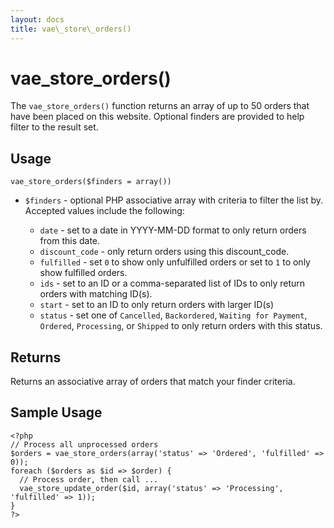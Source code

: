 ```yaml
---
layout: docs
title: vae\_store\_orders()
---
```


# vae\_store\_orders()

The `vae_store_orders()` function returns an array of up to 50 orders
that have been placed on this website. Optional finders are provided to
help filter to the result set.

## Usage

`vae_store_orders($finders = array())`

-   `$finders` - optional PHP associative array with criteria to filter
    the list by. Accepted values include the following:

    -   `date` - set to a date in YYYY-MM-DD format to only return
        orders from this date.

    <!-- -->
    -   `discount_code` - only return orders using this discount\_code.

    <!-- -->
    -   `fulfilled` - set `0` to show only unfulfilled orders or set to
        `1` to only show fulfilled orders.

    <!-- -->
    -   `ids` - set to an ID or a comma-separated list of IDs to only
        return orders with matching ID(s).

    <!-- -->
    -   `start` - set to an ID to only return orders with larger ID(s)

    <!-- -->
    -   `status` - set one of `Cancelled`, `Backordered`,
        `Waiting for Payment`, `Ordered`, `Processing`, or `Shipped` to
        only return orders with this status.

## Returns

Returns an associative array of orders that match your finder criteria.

## Sample Usage

    <?php
    // Process all unprocessed orders
    $orders = vae_store_orders(array('status' => 'Ordered', 'fulfilled' => 0));
    foreach ($orders as $id => $order) {
      // Process order, then call ...
      vae_store_update_order($id, array('status' => 'Processing', 'fulfilled' => 1));
    }
    ?>
